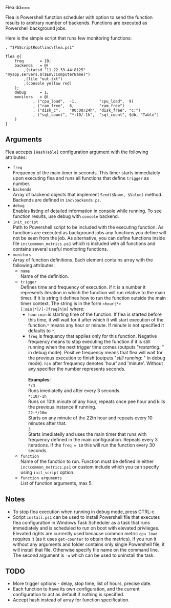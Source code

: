 Flea
dd===

Flea is Powershell function scheduler with option to send the function results to arbitrary number of backends. Functions are executed as Powershell background jobs.

Here is the simple script that runs few monitoring functions:

    . "$PSScriptRoot\inc\flea.ps1"
    
    flea @{
        freq       = 10;
        backends   = @(
            ,(statsd "11.22.33.44:8125" "myapp.servers.$($Env:ComputerName)")
            ,(file "out.txt")
            ,(console yellow red)
        );
        debug      = 1;
        monitors   = @(
                , ("cpu_load",  -1,          "cpu_load",  9)
                , ("ram_free",  6,           "ram_free")
                , ("disk_c",    '00:00/24h', "disk_free", "c:")
                , ("sql_count", "*:10/-1h",  "sql_count", $db, "Table")
        )
    }

Arguments
---------
Flea accepts `[HashTable]` configuration argument with the following attributes:

- `freq` <br/>
Frequency of the main timer in seconds. This timer starts immediately upon executing flea and runs all functions that define `trigger` as number.
- `backends` <br/>
Array of backend objects that implement `Send($Name, $Value)` method. Backends are defined in `inc\backends.ps`.
- `debug` <br/>
Enables listing of detailed information in console while running. To see function results, use debug with `console` backend.
- `init_script`<br/>
Path to Powershell script to be included with the executing function. As functions are executed as background jobs any functions you define will not be seen from the job. As alternative, you can define functions inside file `inc\common_metrics.ps1` which is included with all functions and contains several useful monitoring functions.
- `monitors` <br/>
Array of function definitions. Each element contains array with the following attributes:
  - `name` <br/>
  Name of the definition.
  - `trigger` <br/>
  Defines time and frequency of execution. If it is a number it represents iteration in which the function will run relative to the main timer. If it is string it defines how to run the function outside the main timer context. The string is in the form `<hour|*>[:min|*]/[-]freq[h|m]` where:
    - `hour:min` is starting time of the function. If flea is started before this time, it will wait for it after which it will start execution of the function.`*` means any hour or minute. If minute is not specified it defaults to `*`.
    - `freq` is frequency that applies only for this function. Negative frequency means to stop executing the function if it is still running when the next trigger time comes (outputs "_restarting: <name>_" in debug mode). Positive frequency means that flea will wait for the previous execution to finish (outputs "_still running: <name>_" in debug mode). `h|m` after frequency denotes 'hour' and 'minute'. Without any specifier the number represents seconds.<br/><br/>
    **Examples**:<br/>
    `*/3`<br/> Runs imediatelly and after every 3 seconds.<br/>
    `*:10/-1h`<br/> Runs on 10th minute of any hour, repeats once pee hour and kills the previous instance if running.<br/>
    `22:*/10m`<br/> Starts on any minute of the 22th hour and repeats every 10 minutes after that.<br/>
     `3`</br>Starts imediatelly and uses the main timer that runs with frequency defined in the main configuration. Repeats every 3 iterations. If the `freq = 10` this will run the function every 30 seconds.
  - `function`</br>
  Name of the function to run. Function must be defined in either `inc\common_metrics.ps1` or custom include which you can specify using `init_script` option.
  - `function arguments`<br/>
  List of function arguments, max 5.

Notes
-----
- To stop flea execution when running in debug mode, press CTRL-c.
- Script `install.ps1` can be used to install Powershell file that executes flea configuration in Windows Task Scheduler as a task that runs immediately and is scheduled to run on boot with elevated privileges. Elevated rights are currently used because common metric `cpu_load` requires it (as it uses `get-counter` to obtain the metrics). If you run it without any arguments and folder contains only single Powershell file, it will install that file. Otherwise specify file name on the command line. The second argument is `-u` which can be used to uninstall the task.

TODO
----
- More trigger options - delay, stop time, list of hours, precise date.
- Each function to have its own configuration, and the current configuration to act as default if nothing is specified.
- Accept hash instead of array for function specification.
